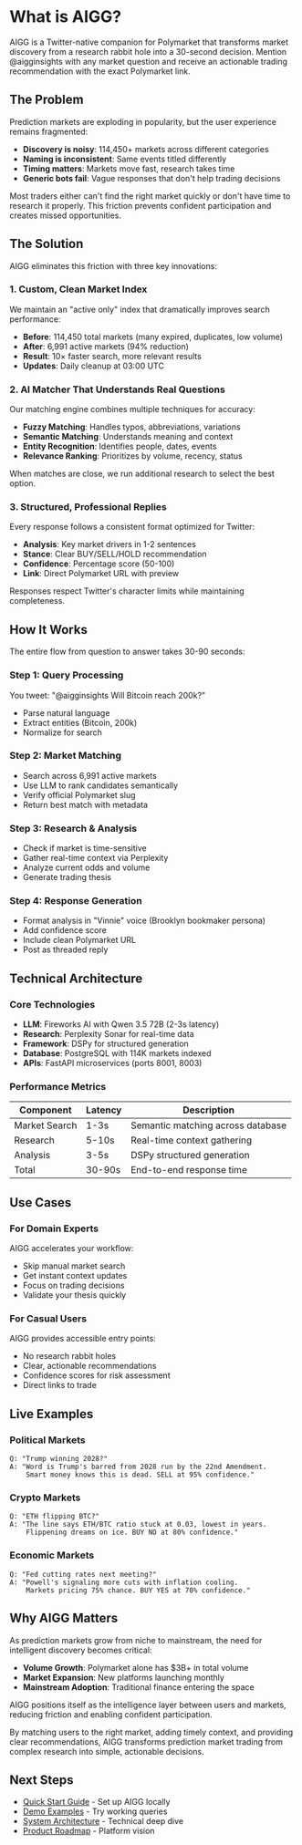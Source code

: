 # What is AIGG?

AIGG is a Twitter-native companion for Polymarket that transforms market discovery from a research rabbit hole into a 30-second decision. Mention @aigginsights with any market question and receive an actionable trading recommendation with the exact Polymarket link.

## The Problem

Prediction markets are exploding in popularity, but the user experience remains fragmented:

- **Discovery is noisy**: 114,450+ markets across different categories
- **Naming is inconsistent**: Same events titled differently
- **Timing matters**: Markets move fast, research takes time
- **Generic bots fail**: Vague responses that don't help trading decisions

Most traders either can't find the right market quickly or don't have time to research it properly. This friction prevents confident participation and creates missed opportunities.

## The Solution

AIGG eliminates this friction with three key innovations:

### 1. Custom, Clean Market Index

We maintain an "active only" index that dramatically improves search performance:

- **Before**: 114,450 total markets (many expired, duplicates, low volume)
- **After**: 6,991 active markets (94% reduction)
- **Result**: 10× faster search, more relevant results
- **Updates**: Daily cleanup at 03:00 UTC

### 2. AI Matcher That Understands Real Questions

Our matching engine combines multiple techniques for accuracy:

- **Fuzzy Matching**: Handles typos, abbreviations, variations
- **Semantic Matching**: Understands meaning and context
- **Entity Recognition**: Identifies people, dates, events
- **Relevance Ranking**: Prioritizes by volume, recency, status

When matches are close, we run additional research to select the best option.

### 3. Structured, Professional Replies

Every response follows a consistent format optimized for Twitter:

- **Analysis**: Key market drivers in 1-2 sentences
- **Stance**: Clear BUY/SELL/HOLD recommendation
- **Confidence**: Percentage score (50-100)
- **Link**: Direct Polymarket URL with preview

Responses respect Twitter's character limits while maintaining completeness.

## How It Works

The entire flow from question to answer takes 30-90 seconds:

### Step 1: Query Processing
You tweet: "@aigginsights Will Bitcoin reach 200k?"
- Parse natural language
- Extract entities (Bitcoin, 200k)
- Normalize for search

### Step 2: Market Matching
- Search across 6,991 active markets
- Use LLM to rank candidates semantically
- Verify official Polymarket slug
- Return best match with metadata

### Step 3: Research & Analysis
- Check if market is time-sensitive
- Gather real-time context via Perplexity
- Analyze current odds and volume
- Generate trading thesis

### Step 4: Response Generation
- Format analysis in "Vinnie" voice (Brooklyn bookmaker persona)
- Add confidence score
- Include clean Polymarket URL
- Post as threaded reply

## Technical Architecture

### Core Technologies
- **LLM**: Fireworks AI with Qwen 3.5 72B (2-3s latency)
- **Research**: Perplexity Sonar for real-time data
- **Framework**: DSPy for structured generation
- **Database**: PostgreSQL with 114K markets indexed
- **APIs**: FastAPI microservices (ports 8001, 8003)

### Performance Metrics
| Component | Latency | Description |
|-----------|---------|-------------|
| Market Search | 1-3s | Semantic matching across database |
| Research | 5-10s | Real-time context gathering |
| Analysis | 3-5s | DSPy structured generation |
| Total | 30-90s | End-to-end response time |

## Use Cases

### For Domain Experts
AIGG accelerates your workflow:
- Skip manual market search
- Get instant context updates
- Focus on trading decisions
- Validate your thesis quickly

### For Casual Users
AIGG provides accessible entry points:
- No research rabbit holes
- Clear, actionable recommendations
- Confidence scores for risk assessment
- Direct links to trade

## Live Examples

### Political Markets
```
Q: "Trump winning 2028?"
A: "Word is Trump's barred from 2028 run by the 22nd Amendment.
    Smart money knows this is dead. SELL at 95% confidence."
```

### Crypto Markets
```
Q: "ETH flipping BTC?"
A: "The line says ETH/BTC ratio stuck at 0.03, lowest in years.
    Flippening dreams on ice. BUY NO at 80% confidence."
```

### Economic Markets
```
Q: "Fed cutting rates next meeting?"
A: "Powell's signaling more cuts with inflation cooling.
    Markets pricing 75% chance. BUY YES at 70% confidence."
```

## Why AIGG Matters

As prediction markets grow from niche to mainstream, the need for intelligent discovery becomes critical:

- **Volume Growth**: Polymarket alone has $3B+ in total volume
- **Market Expansion**: New platforms launching monthly
- **Mainstream Adoption**: Traditional finance entering the space

AIGG positions itself as the intelligence layer between users and markets, reducing friction and enabling confident participation.

By matching users to the right market, adding timely context, and providing clear recommendations, AIGG transforms prediction market trading from complex research into simple, actionable decisions.

## Next Steps

- [Quick Start Guide](quick-start.md) - Set up AIGG locally
- [Demo Examples](demo-examples.md) - Try working queries
- [System Architecture](../architecture/system-overview.md) - Technical deep dive
- [Product Roadmap](../roadmap/product-roadmap.md) - Platform vision
